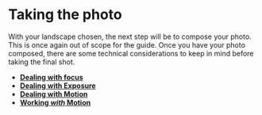 # Taking the photo

With your landscape chosen, the next step will be to compose your photo. This is once again out of scope for the guide. Once you have your photo composed, there are some technical considerations to keep in mind before taking the final shot.

 - **[Dealing with focus](./focusing.md)**
 - **[Dealing with Exposure](./dealing_with_exposure.md)**
 - **[Dealing with Motion](./dealing_with_motion.md)**
 - **[Working *with* Motion](./working_with_motion.md)**